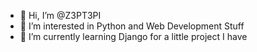 - 👋 Hi, I’m @Z3PT3PI
- 👀 I’m interested in Python and Web Development Stuff
- 🌱 I’m currently learning Django for a little project I have
<!---
Z3PT3PI/Z3PT3PI is a ✨ special ✨ repository because its `README.md` (this file) appears on your GitHub profile.
You can click the Preview link to take a look at your changes.
--->
